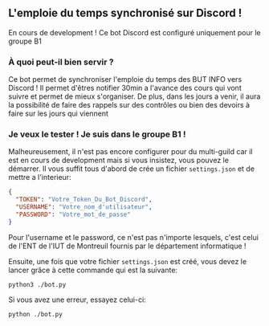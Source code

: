 ## L'emploie du temps synchronisé sur Discord !
En cours de development ! Ce bot Discord est configuré uniquement pour le groupe B1

### À quoi peut-il bien servir ?
Ce bot permet de synchroniser l'emploie du temps des BUT INFO vers Discord ! Il permet d'êtres notifier 30min a l'avance des cours qui vont suivre et permet de mieux s'organiser.
De plus, dans les jours a venir, il aura la possibilité de faire des rappels sur des contrôles ou bien des devoirs à faire sur les jours qui viennent

### Je veux le tester ! Je suis dans le groupe B1 !
Malheureusement, il n'est pas encore configurer pour du multi-guild car il est en cours de development mais si vous insistez, vous pouvez le démarrer.
Il vous suffit tous d'abord de crée un fichier `settings.json` et de mettre a l'interieur:
```json
{
  "TOKEN": "Votre_Token_Du_Bot_Discord",
  "USERNAME": "Votre_nom_d'utilisateur",
  "PASSWORD": "Votre_mot_de_passe"
}
```
Pour l'username et le password, ce n'est pas n'importe lesquels, c'est celui de l'ENT de l'IUT de Montreuil fournis par le département informatique !

Ensuite, une fois que votre fichier `settings.json` est créé, vous devez le lancer grâce à cette commande qui est la suivante:
```commandline
python3 ./bot.py
```
Si vous avez une erreur, essayez celui-ci:
```commandline
python ./bot.py
```
